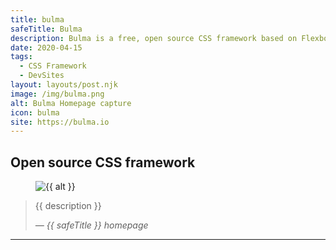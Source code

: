 ```yaml
---
title: bulma
safeTitle: Bulma
description: Bulma is a free, open source CSS framework based on Flexbox and used by more than 200,000 developers.
date: 2020-04-15
tags:
  - CSS Framework
  - DevSites
layout: layouts/post.njk
image: /img/bulma.png
alt: Bulma Homepage capture
icon: bulma
site: https://bulma.io
---
```


<div class="box">

## Open source CSS framework

<figure class="image">
<img alt="{{ alt }}" src="{{ image }}" >
</figure>



> {{ description }}
>
> <cite>&mdash; {{ safeTitle }} homepage</cite>

</div>

---